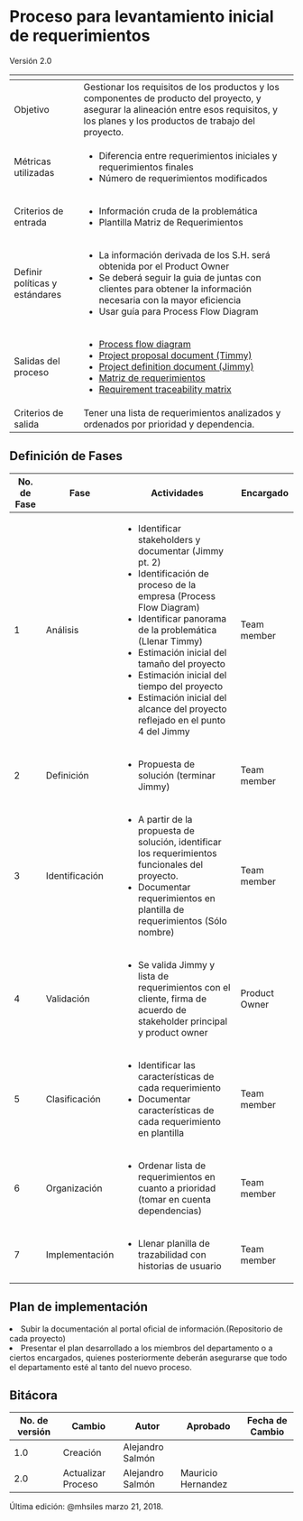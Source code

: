 
# Proceso para levantamiento inicial de requerimientos
Versión 2.0


[]() | []()
---|---
Objetivo | Gestionar los requisitos de los productos y los componentes de producto del proyecto, y asegurar la alineación entre esos requisitos, y los planes y los productos de trabajo del proyecto.
Métricas utilizadas | <ul><li>Diferencia entre requerimientos iniciales y requerimientos finales</li> <li>Número de requerimientos modificados</li></ul>
Criterios de entrada | <ul><li>Información cruda de la problemática</li> <li>Plantilla Matriz de Requerimientos</li></ul>
Definir políticas y estándares | <ul><li>La información derivada de los S.H. será obtenida por el Product Owner</li> <li>Se deberá seguir la guia de juntas con clientes para obtener la información necesaria con la mayor eficiencia</li> <li>Usar guía para Process Flow Diagram</li></ul>
Salidas del proceso | <ul><li>[Process flow diagram](https://www.lucidchart.com/pages/process-flow-diagrams)</li> <li>[Project proposal document (Timmy)](https://github.com/CaveLabs-1/Wiki/blob/master/Requerimientos/Formatos/Timmy%20(Propuesta%20de%20Proyecto).docx)</li> <li>[Project definition document (Jimmy)](https://github.com/CaveLabs-1/Wiki/blob/master/Requerimientos/Formatos/Jimmy%20(Definici%C3%B3n%20de%20Proyecto).docx)</li> <li>[Matriz de requerimientos](https://github.com/CaveLabs-1/Wiki/blob/master/Requerimientos/Formatos/Plantilla%20Matriz%20de%20Requerimientos.xlsx)</li> <li>[Requirement traceability matrix](https://github.com/CaveLabs-1/Wiki/blob/master/Requerimientos/Formatos/Matriz%20de%20trazabilidad.ods)</li></ul>
Criterios de salida | Tener una lista de requerimientos analizados y ordenados por prioridad y dependencia.

## Definición de Fases
No. de Fase | Fase | Actividades | Encargado
------------|------|-------------|-----------
1 | Análisis |<ul><li>Identificar stakeholders y documentar (Jimmy pt. 2)</li> <li>Identificación de proceso de la empresa (Process Flow Diagram)</li> <li>Identificar panorama de la problemática (Llenar Timmy)</li> <li>Estimación inicial del tamaño del proyecto</li> <li>Estimación inicial del tiempo del proyecto</li> <li>Estimación inicial del alcance del proyecto reflejado en el punto 4 del Jimmy</li></ul>| Team member
2 | Definición |<ul><li>Propuesta de solución (terminar Jimmy)</li></ul>| Team member
3 | Identificación |<ul><li>A partir de la propuesta de solución, identificar los requerimientos funcionales del proyecto.</li> <li>Documentar requerimientos en plantilla de requerimientos (Sólo nombre)</li></ul>| Team member
4 | Validación |<ul><li>Se valida Jimmy y lista de requerimientos con el cliente, firma de acuerdo de stakeholder principal y product owner</li></ul>| Product Owner
5 | Clasificación |<ul><li>Identificar las características de cada requerimiento</li> <li>Documentar características de cada requerimiento en plantilla</li></ul>| Team member
6 | Organización |<ul><li>Ordenar lista de requerimientos en cuanto a prioridad (tomar en cuenta dependencias)</li></ul>| Team member
7 | Implementación |<ul><li>Llenar planilla de trazabilidad con historias de usuario</li></ul>| Team member

## Plan de implementación
<li>Subir la documentación al portal oficial de información.(Repositorio de cada proyecto)</li>
<li>Presentar el plan desarrollado a los miembros del departamento o a ciertos encargados, quienes posteriormente deberán asegurarse que todo el departamento esté al tanto del nuevo proceso.</li>

## Bitácora
No. de versión | Cambio | Autor | Aprobado | Fecha de Cambio
---------------|--------|-------|----------|-----------------
1.0 | Creación | Alejandro Salmón | | 
2.0 | Actualizar Proceso | Alejandro Salmón | Mauricio Hernandez | 




Última edición: @mhsiles marzo 21, 2018.
